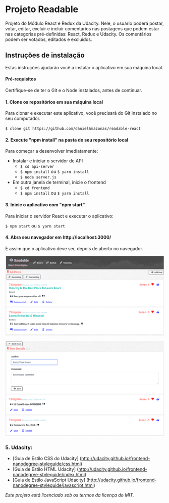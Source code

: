 # Projeto Readable

Projeto do Módulo React e Redux da Udacity. Nele, o usuário poderá postar, votar, editar, excluir e incluir comentários nas postagens que podem estar nas categorias pré-definidas: React, Redux e Udacity. Os comentários podem ser votados, editados e excluídos.

## Instruções de instalação

Estas instruções ajudarão você a instalar o aplicativo em sua máquina local.

#### Pré-requisitos

Certifique-se de ter o Git e o Node instalados, antes de continuar.

#### 1. Clone os repositórios em sua máquina local

Para clonar e executar este aplicativo, você precisará do Git instalado no seu computador.

`$ clone git https://github.com/danielAmazonas/readable-react`

#### 2. Execute "npm install" na pasta do seu repositório local

Para começar a desenvolver imediatamente:

* Instalar e iniciar o servidor de API
  * `$ cd api-server`
  * `$ npm install` ou `$ yarn install`
  * `$ node server.js`
* Em outra janela de terminal, inicie o frontend
  * `$ cd frontend`
  * `$ npm install` ou `$ yarn install`

#### 3. Inicie o aplicativo com "npm start"

Para iniciar o servidor React e executar o aplicativo:

`$ npm start` ou `$ yarn start`

#### 4. Abra seu navegador em http://localhost:3000/

É assim que o aplicativo deve ser, depois de aberto no navegador.

![posts](https://github.com/danielAmazonas/readable-react/blob/master/frontend/screenshots/posts.png)

![comments-details](https://github.com/danielAmazonas/readable-react/blob/master/frontend/screenshots/comments-details.png)

### 5. Udacity:

- [Guia de Estilo CSS do Udacity] (http://udacity.github.io/frontend-nanodegree-styleguide/css.html)
- [Guia de Estilo HTML Udacity] (http://udacity.github.io/frontend-nanodegree-styleguide/index.html)
- [Guia de Estilo JavaScript Udacity] (http://udacity.github.io/frontend-nanodegree-styleguide/javascript.html)

_Este projeto está licenciado sob os termos da licença do MIT._
